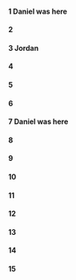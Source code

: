 #### 1 Daniel was here
#### 2
#### 3 Jordan
#### 4
#### 5
#### 6
#### 7 Daniel was here
#### 8
#### 9
#### 10
#### 11
#### 12
#### 13
#### 14
#### 15